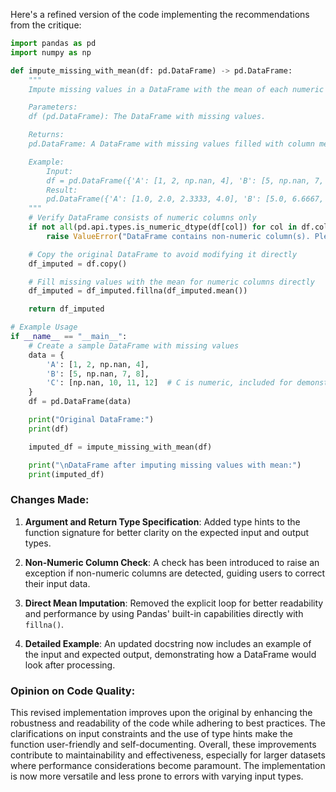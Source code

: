 Here's a refined version of the code implementing the recommendations from the critique:

```python
import pandas as pd
import numpy as np

def impute_missing_with_mean(df: pd.DataFrame) -> pd.DataFrame:
    """
    Impute missing values in a DataFrame with the mean of each numeric column.

    Parameters:
    df (pd.DataFrame): The DataFrame with missing values.

    Returns:
    pd.DataFrame: A DataFrame with missing values filled with column means.

    Example:
        Input: 
        df = pd.DataFrame({'A': [1, 2, np.nan, 4], 'B': [5, np.nan, 7, 8]})
        Result: 
        pd.DataFrame({'A': [1.0, 2.0, 2.3333, 4.0], 'B': [5.0, 6.6667, 7.0, 8.0]})
    """
    # Verify DataFrame consists of numeric columns only
    if not all(pd.api.types.is_numeric_dtype(df[col]) for col in df.columns):
        raise ValueError("DataFrame contains non-numeric column(s). Please remove non-numeric data before imputation.")

    # Copy the original DataFrame to avoid modifying it directly
    df_imputed = df.copy()

    # Fill missing values with the mean for numeric columns directly
    df_imputed = df_imputed.fillna(df_imputed.mean())

    return df_imputed

# Example Usage
if __name__ == "__main__":
    # Create a sample DataFrame with missing values
    data = {
        'A': [1, 2, np.nan, 4],
        'B': [5, np.nan, 7, 8],
        'C': [np.nan, 10, 11, 12]  # C is numeric, included for demonstration
    }
    df = pd.DataFrame(data)

    print("Original DataFrame:")
    print(df)

    imputed_df = impute_missing_with_mean(df)

    print("\nDataFrame after imputing missing values with mean:")
    print(imputed_df)
```

### Changes Made:
1. **Argument and Return Type Specification**: Added type hints to the function signature for better clarity on the expected input and output types.
  
2. **Non-Numeric Column Check**: A check has been introduced to raise an exception if non-numeric columns are detected, guiding users to correct their input data.

3. **Direct Mean Imputation**: Removed the explicit loop for better readability and performance by using Pandas' built-in capabilities directly with `fillna()`.

4. **Detailed Example**: An updated docstring now includes an example of the input and expected output, demonstrating how a DataFrame would look after processing.

### Opinion on Code Quality:
This revised implementation improves upon the original by enhancing the robustness and readability of the code while adhering to best practices. The clarifications on input constraints and the use of type hints make the function user-friendly and self-documenting. Overall, these improvements contribute to maintainability and effectiveness, especially for larger datasets where performance considerations become paramount. The implementation is now more versatile and less prone to errors with varying input types.